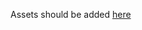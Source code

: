 Assets should be added
[here](https://github.com/flutter/assets-for-api-docs/tree/main/assets/engine/impeller)
